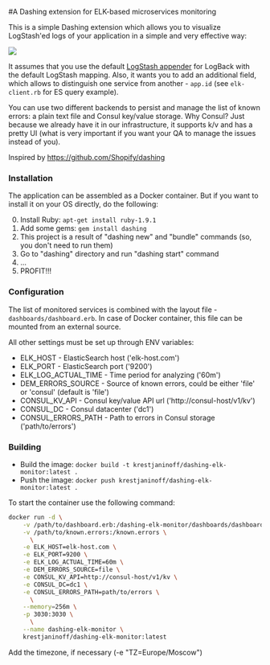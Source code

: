 #A Dashing extension for ELK-based microservices monitoring

This is a simple Dashing extension which allows you to visualize LogStash'ed logs
 of your application in a simple and very effective way:

![](http://trustmeiamadeveloper.com/content/images/2015/10/dasing_elk_monitoring_small.jpg)

It assumes that you use the default [LogStash appender](https://github.com/logstash/logstash-logback-encoder) for LogBack
 with the default LogStash mapping. Also, it wants you to add an additional field,
 which allows to distinguish one service from another - `app.id` (see `elk-client.rb` for ES query example).

You can use two different backends to persist and manage the list of known errors: a plain text file and Consul key/value
  storage. Why Consul? Just because we already have it in our infrastructure, it supports k/v and has a pretty UI (what is very important if you want your QA to manage the issues instead of you).

Inspired by https://github.com/Shopify/dashing


### Installation
The application can be assembled as a Docker container. But if you want to install it on your OS directly, do the following:

0. Install Ruby: `apt-get install ruby-1.9.1`
1. Add some gems: `gem install dashing`
2. This project is a result of "dashing new" and "bundle" commands (so, you don't need to run them)
3. Go to "dashing" directory and run "dashing start" command
4. ...
5. PROFIT!!!


### Configuration
The list of monitored services is combined with the layout file - `dashboards/dashboard.erb`.
In case of Docker container, this file can be mounted from an external source.

All other settings must be set up through ENV variables:

  * ELK_HOST - ElasticSearch host ('elk-host.com')
  * ELK_PORT - ElasticSearch port ('9200')
  * ELK_LOG_ACTUAL_TIME - Time period for analyzing ('60m')
  * DEM_ERRORS_SOURCE - Source of known errors, could be either 'file' or 'consul' (default is 'file')
  * CONSUL_KV_API - Consul key/value API url ('http://consul-host/v1/kv')
  * CONSUL_DC - Consul datacenter ('dc1')
  * CONSUL_ERRORS_PATH - Path to errors in Consul storage ('path/to/errors')


### Building

  * Build the image: `docker build -t krestjaninoff/dashing-elk-monitor:latest .`
  * Push the image: `docker push krestjaninoff/dashing-elk-monitor:latest .`

To start the container use the following command:

```bash
docker run -d \
    -v /path/to/dashboard.erb:/dashing-elk-monitor/dashboards/dashboard.erb \
    -v /path/to/known.errors:/known.errors \
      \
    -e ELK_HOST=elk-host.com \
    -e ELK_PORT=9200 \
    -e ELK_LOG_ACTUAL_TIME=60m \
    -e DEM_ERRORS_SOURCE=file \
    -e CONSUL_KV_API=http://consul-host/v1/kv \
    -e CONSUL_DC=dc1 \
    -e CONSUL_ERRORS_PATH=path/to/errors \
      \
    --memory=256m \
    -p 3030:3030 \
      \
    --name dashing-elk-monitor \
    krestjaninoff/dashing-elk-monitor:latest
```

Add the timezone, if necessary (-e "TZ=Europe/Moscow")
